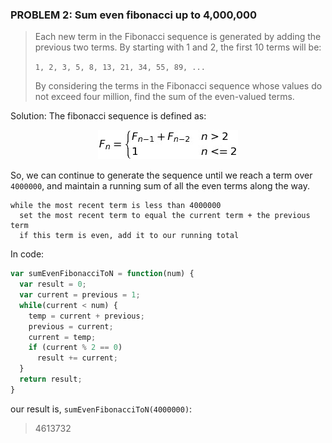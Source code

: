 ### PROBLEM 2: Sum even fibonacci up to 4,000,000

> Each new term in the Fibonacci sequence is generated by adding the previous two terms. By starting with 1 and 2, the first 10 terms will be:
> 
> `1, 2, 3, 5, 8, 13, 21, 34, 55, 89, ...`
> 
> By considering the terms in the Fibonacci sequence whose values do not exceed four million, find the sum of the even-valued terms.

Solution: The fibonacci sequence is defined as:
<p align="center">
  <img src="./math/fib.png" />
</p>

So, we can continue to generate the sequence until we reach a term over `4000000`, and maintain a running sum of all the even terms along the way.

```
while the most recent term is less than 4000000
  set the most recent term to equal the current term + the previous term
  if this term is even, add it to our running total
```

In code:

```javascript
var sumEvenFibonacciToN = function(num) {
  var result = 0;
  var current = previous = 1;
  while(current < num) {
    temp = current + previous;
    previous = current;
    current = temp;
    if (current % 2 == 0)
      result += current;
  }
  return result;
}
```

our result is, `sumEvenFibonacciToN(4000000)`:
> 4613732

